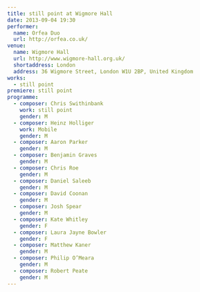 ```yaml
---
title: still point at Wigmore Hall
date: 2013-09-04 19:30
performer:
  name: Orfea Duo
  url: http://orfea.co.uk/
venue:
  name: Wigmore Hall
  url: http://www.wigmore-hall.org.uk/
  shortaddress: London
  address: 36 Wigmore Street, London W1U 2BP, United Kingdom
works:
  - still point
premiere: still point
programme:
  - composer: Chris Swithinbank
    work: still point
    gender: M
  - composer: Heinz Holliger
    work: Mobile
    gender: M
  - composer: Aaron Parker
    gender: M
  - composer: Benjamin Graves
    gender: M
  - composer: Chris Roe
    gender: M
  - composer: Daniel Saleeb
    gender: M
  - composer: David Coonan
    gender: M
  - composer: Josh Spear
    gender: M
  - composer: Kate Whitley
    gender: F
  - composer: Laura Jayne Bowler
    gender: F
  - composer: Matthew Kaner
    gender: M
  - composer: Philip O’Meara
    gender: M
  - composer: Robert Peate
    gender: M
---
```

